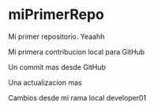 # miPrimerRepo

Mi primer repositorio.  Yeaahh

Mi primera contribucion local para GitHub

Un commit mas desde GitHub

Una actualizacion mas

Cambios desde mi rama local developer01
